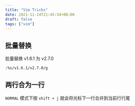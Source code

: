 ```yaml
---
title: "Vim Tricks"
date: 2021-11-24T21:45:54+08:00
draft: false
tags: ["vim"]
---
```


## 批量替换

批量替换 v1.6.1 为 v2.7.0

```bash
:%s/v1.6.1/v2.7.0/g
```

## 两行合为一行

`NORMAL` 模式下按 `shift + j` 就会将光标下一行合并到当前行行尾
